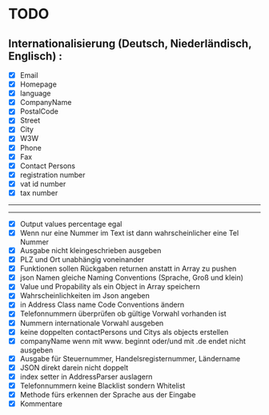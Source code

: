

# TODO

## Internationalisierung (Deutsch, Niederländisch, Englisch) :
- [x] Email
- [x] Homepage
- [x] language
- [x] CompanyName
- [x] PostalCode
- [x] Street
- [x] City
- [x] W3W
- [x] Phone
- [x] Fax
- [x] Contact Persons
- [x] registration number
- [x] vat id number
- [x] tax number
-------------


----------

- [x] Output values percentage egal
- [x] Wenn nur eine Nummer im Text ist dann wahrscheinlicher eine Tel Nummer
- [x] Ausgabe nicht kleingeschrieben ausgeben
- [x] PLZ und Ort unabhängig voneinander
- [x] Funktionen sollen Rückgaben returnen anstatt in Array zu pushen
- [x] json Namen gleiche Naming Conventions (Sprache, Groß und klein)
- [x] Value und Propability als ein Object in Array speichern
- [x] Wahrscheinlichkeiten im Json angeben
- [x] in Address Class name Code Conventions ändern
- [x] Telefonnummern überprüfen ob gültige Vorwahl vorhanden ist
- [x] Nummern internationale Vorwahl ausgeben
- [x] keine doppelten contactPersons und Citys als objects erstellen 
- [x] companyName wenn mit www. beginnt oder/und mit .de endet nicht ausgeben 
- [x] Ausgabe für Steuernummer, Handelsregisternummer, Ländername
- [x] JSON direkt darein nicht doppelt
- [x] index setter in AddressParser auslagern
- [x] Telefonnummern keine Blacklist sondern Whitelist
- [x] Methode fürs erkennen der Sprache  aus der Eingabe
- [x] Kommentare

